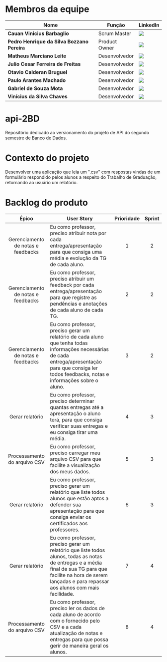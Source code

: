 # Membros da equipe

|Nome|Função|LinkedIn|
| -------- |-------- |-------- |
|**Cauan Vinicius Barbaglio**|Scrum Master|[<img src="https://img.shields.io/badge/linkedin-%230077B5.svg?&style=for-the-badge&logo=linkedin&logoColor=white" />](https://www.linkedin.com/in/cauan-barbaglio/)|
|**Pedro Henrique da Silva Bozzano Pereira**|Product Owner|[<img src="https://img.shields.io/badge/linkedin-%230077B5.svg?&style=for-the-badge&logo=linkedin&logoColor=white" />](https://www.linkedin.com/in/pedro-bozzano)|
|**Matheus Marciano Leite**|Desenvolvedor|[<img src="https://img.shields.io/badge/linkedin-%230077B5.svg?&style=for-the-badge&logo=linkedin&logoColor=white" />](https://www.linkedin.com/in/matheus-leite-186738135/)|
|**Julio Cesar Ferreira de Freitas**|Desenvolvedor|[<img src="https://img.shields.io/badge/linkedin-%230077B5.svg?&style=for-the-badge&logo=linkedin&logoColor=white" />](https://www.linkedin.com/in/julio-freitas-415b73216)|
|**Otavio Calderan Bruguel**|Desenvolvedor|[<img src="https://img.shields.io/badge/linkedin-%230077B5.svg?&style=for-the-badge&logo=linkedin&logoColor=white" />](https://www.linkedin.com/in/otavio-calderan-578b48239)|
|**Paulo Arantes Machado**|Desenvolvedor|[<img src="https://img.shields.io/badge/linkedin-%230077B5.svg?&style=for-the-badge&logo=linkedin&logoColor=white" />](https://www.linkedin.com/in/paulo-antonio-arantes-machado-a8a89b23b)|
|**Gabriel de Souza Mota**|Desenvolvedor|[<img src="https://img.shields.io/badge/linkedin-%230077B5.svg?&style=for-the-badge&logo=linkedin&logoColor=white" />](https://www.linkedin.com/in/gabriel-mota-4a0816a0/)|
|**Vinícius da Silva Chaves**|Desenvolvedor|[<img src="https://img.shields.io/badge/linkedin-%230077B5.svg?&style=for-the-badge&logo=linkedin&logoColor=white" />](https://www.linkedin.com/in/vinícius-chaves-197353244/)|

# api-2BD

Repositório dedicado ao versionamento do projeto de API do segundo semestre de Banco de Dados.

# Contexto do projeto

Desenvolver uma aplicação que leia um ".csv" com respostas vindas de um formulário respondido pelos alunos a respeito do Trabalho de Graduação, retornando ao usuário um relatório.
# Backlog do produto
|**Épico**|**User Story**|**Prioridade**|**Sprint**|
| :----------------: |---------------| :----: | :-------: |
| Gerenciamento de notas e feedbacks | Eu como professor, preciso atribuir nota por cada entrega/apresentação para que consiga uma média e evolução da TG de cada aluno. | 1 | 2 |
| Gerenciamento de notas e feedbacks | Eu como professor, preciso atribuir um feedback por cada entrega/apresentação para que registre as pendências e anotações de cada aluno de cada TG. | 2 | 2 |
| Gerenciamento de notas e feedbacks | Eu como professor, preciso gerar um relatório de cada aluno que tenha todas informações necessárias de cada entrega/apresentação para que consiga ler todos feedbacks, notas e informações sobre o aluno. | 3 | 2 |
| Gerar relatório | Eu como professor, preciso determinar quantas entregas até a apresentação o aluno terá, para que consiga verificar suas entregas e eu consiga tirar uma média. | 4 | 3 |
| Processamento do arquivo CSV | Eu como professor, preciso carregar meu arquivo CSV para que facilite a visualização dos meus dados. | 5 | 3 |
| Gerar relatório | Eu como professor, preciso gerar um relatório que liste todos alunos que estão aptos a defender sua apresentação para que consiga enviar os certificados aos professores.| 6 | 3 |
| Gerar relatório | Eu como professor, preciso gerar um relatório que liste todos alunos, todas as notas de entregas e a média final de sua TG para que facilite na hora de serem lançadas e para repassar aos alunos com mais facilidade. | 7 | 4 |
| Processamento do arquivo CSV | Eu como professor, preciso ler os dados de cada aluno de acordo com o fornecido pelo CSV e a cada atualização de notas e entregas para que possa gerir de maneira geral os alunos. | 8 | 4 |
